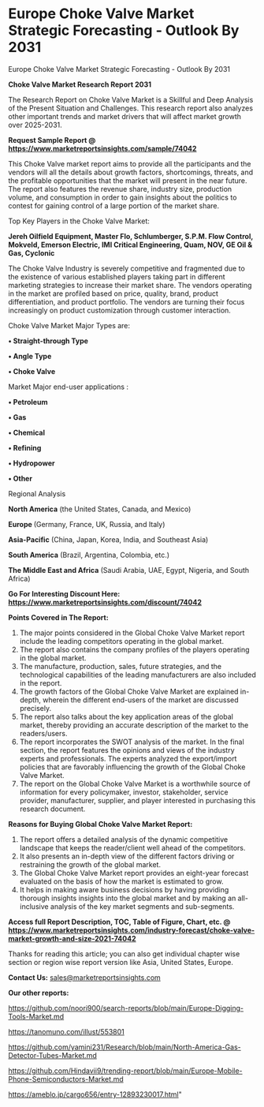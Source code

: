 # Europe Choke Valve Market Strategic Forecasting - Outlook By 2031
Europe Choke Valve Market Strategic Forecasting - Outlook By 2031

<strong>Choke Valve Market Research Report 2031</strong>

The Research Report on Choke Valve Market is a Skillful and Deep Analysis of the Present Situation and Challenges. This research report also analyzes other important trends and market drivers that will affect market growth over 2025-2031.

<strong>Request Sample Report @ <a href=https://www.marketreportsinsights.com/sample/74042>https://www.marketreportsinsights.com/sample/74042</a></strong>

This Choke Valve market report aims to provide all the participants and the vendors will all the details about growth factors, shortcomings, threats, and the profitable opportunities that the market will present in the near future. The report also features the revenue share, industry size, production volume, and consumption in order to gain insights about the politics to contest for gaining control of a large portion of the market share.

Top Key Players in the Choke Valve Market:

<strong>Jereh Oilfield Equipment, Master Flo, Schlumberger, S.P.M. Flow Control, Mokveld, Emerson Electric, IMI Critical Engineering, Quam, NOV, GE Oil & Gas, Cyclonic</strong>

The Choke Valve Industry is severely competitive and fragmented due to the existence of various established players taking part in different marketing strategies to increase their market share. The vendors operating in the market are profiled based on price, quality, brand, product differentiation, and product portfolio. The vendors are turning their focus increasingly on product customization through customer interaction.

Choke Valve Market Major Types are:

<strong>• Straight-through Type

• Angle Type

• Choke Valve</strong>

Market Major end-user applications :

<strong>• Petroleum

• Gas

• Chemical

• Refining

• Hydropower

• Other</strong>

Regional Analysis

</u><strong><b>North America</b></strong> (the United States, Canada, and Mexico)

<strong><b>Europe </b></strong>(Germany, France, UK, Russia, and Italy)

<strong><b>Asia-Pacific</b></strong> (China, Japan, Korea, India, and Southeast Asia)

<strong><b>South America</b></strong> (Brazil, Argentina, Colombia, etc.)

<strong><b>The Middle East and Africa</b></strong> (Saudi Arabia, UAE, Egypt, Nigeria, and South Africa)

<strong>Go For Interesting Discount Here: <a href=https://www.marketreportsinsights.com/discount/74042>https://www.marketreportsinsights.com/discount/74042</a></strong>

<strong>Points Covered in The Report:</strong>
<ol>
  <li>The major points considered in the Global Choke Valve Market report include the leading competitors operating in the global market.</li>
  <li>The report also contains the company profiles of the players operating in the global market.</li>
  <li>The manufacture, production, sales, future strategies, and the technological capabilities of the leading manufacturers are also included in the report.</li>
  <li>The growth factors of the Global Choke Valve Market are explained in-depth, wherein the different end-users of the market are discussed precisely.</li>
  <li>The report also talks about the key application areas of the global market, thereby providing an accurate description of the market to the readers/users.</li>
  <li>The report incorporates the SWOT analysis of the market. In the final section, the report features the opinions and views of the industry experts and professionals. The experts analyzed the export/import policies that are favorably influencing the growth of the Global Choke Valve Market.</li>
  <li>The report on the Global Choke Valve Market is a worthwhile source of information for every policymaker, investor, stakeholder, service provider, manufacturer, supplier, and player interested in purchasing this research document.</li>
</ol>
<strong>Reasons for Buying Global Choke Valve Market Report:</strong>

<ol>
  <li>The report offers a detailed analysis of the dynamic competitive landscape that keeps the reader/client well ahead of the competitors.</li>
  <li>It also presents an in-depth view of the different factors driving or restraining the growth of the global market.</li>
  <li>The Global Choke Valve Market report provides an eight-year forecast evaluated on the basis of how the market is estimated to grow.</li>
  <li>It helps in making aware business decisions by having providing thorough insights insights into the global market and by making an all-inclusive analysis of the key market segments and sub-segments.</li>
</ol>
<strong>Access full Report Description, TOC, Table of Figure, Chart, etc. @ <a href=https://www.marketreportsinsights.com/industry-forecast/choke-valve-market-growth-and-size-2021-74042>https://www.marketreportsinsights.com/industry-forecast/choke-valve-market-growth-and-size-2021-74042</a></strong>


Thanks for reading this article; you can also get individual chapter wise section or region wise report version like Asia, United States, Europe.

<strong>Contact Us:</strong>
sales@marketreportsinsights.com

<strong>Our other reports:</strong>

<a href=https://github.com/noori900/search-reports/blob/main/Europe-Digging-Tools-Market.md>https://github.com/noori900/search-reports/blob/main/Europe-Digging-Tools-Market.md</a>

<a href=https://tanomuno.com/illust/553801>https://tanomuno.com/illust/553801</a>

<a href=https://github.com/yamini231/Research/blob/main/North-America-Gas-Detector-Tubes-Market.md>https://github.com/yamini231/Research/blob/main/North-America-Gas-Detector-Tubes-Market.md</a>

<a href=https://github.com/Hindavii9/trending-report/blob/main/Europe-Mobile-Phone-Semiconductors-Market.md>https://github.com/Hindavii9/trending-report/blob/main/Europe-Mobile-Phone-Semiconductors-Market.md</a>

<a href=https://ameblo.jp/cargo656/entry-12893230017.html>https://ameblo.jp/cargo656/entry-12893230017.html</a>"
